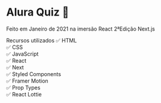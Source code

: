 # Alura Quiz :game_die:

Feito em Janeiro de 2021 na imersão React 2ªEdição Next.js

Recursos utilizados
:white_check_mark: HTML <br>
:white_check_mark: CSS <br>
:white_check_mark: JavaScript <br>
:white_check_mark: React <br>
:white_check_mark: Next <br>
:white_check_mark: Styled Components <br>
:white_check_mark: Framer Motion <br>
:white_check_mark: Prop Types <br>
:white_check_mark: React Lottie <br>
